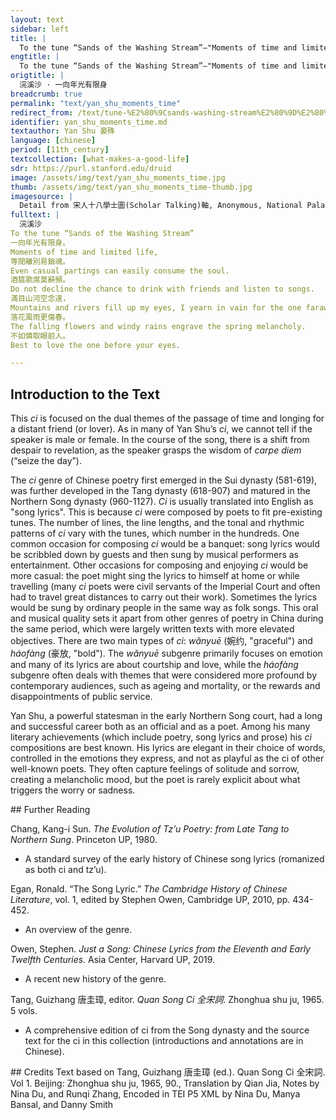 ```yaml
---
layout: text
sidebar: left
title: |
  To the tune “Sands of the Washing Stream”—"Moments of time and limited life" | 浣溪沙 · 一向年光有限身
engtitle: |
  To the tune “Sands of the Washing Stream”—"Moments of time and limited life"
origtitle: |
  浣溪沙 · 一向年光有限身
breadcrumb: true
permalink: "text/yan_shu_moments_time"
redirect_from: /text/tune-%E2%80%9Csands-washing-stream%E2%80%9D%E2%80%94moments-time-and-limited-life
identifier: yan_shu_moments_time.md
textauthor: Yan Shu 晏殊
language: [chinese]
period: [11th_century]
textcollection: [what-makes-a-good-life]
sdr: https://purl.stanford.edu/druid 
image: /assets/img/text/yan_shu_moments_time.jpg
thumb: /assets/img/text/yan_shu_moments_time-thumb.jpg
imagesource: |
  Detail from 宋人十八學士圖(Scholar Talking)軸, Anonymous, National Palace Museum, Accession Number: K2A000857N000000000PAA [Public Domain]
fulltext: |
  浣溪沙
To the tune “Sands of the Washing Stream”
一向年光有限身。
Moments of time and limited life,
等閒離別易銷魂。
Even casual partings can easily consume the soul.
酒筵歌席莫辭頻。
Do not decline the chance to drink with friends and listen to songs.
滿目山河空念遠，
Mountains and rivers fill up my eyes, I yearn in vain for the one faraway.
落花風雨更傷春。
The falling flowers and windy rains engrave the spring melancholy.
不如憐取眼前人。
Best to love the one before your eyes.

--- 
```

## Introduction to the Text 
<p>This <em>ci</em> is focused on the dual themes of the passage of time and longing for a distant friend (or lover). As in many of Yan Shu’s <em>ci</em>, we cannot tell if the speaker is male or female. In the course of the song, there is a shift from despair to revelation, as the speaker grasps the wisdom of <em>carpe diem</em> (“seize the day”).</p> <p>The <em>ci</em> genre of Chinese poetry first emerged in the Sui dynasty (581-619), was further developed in the Tang dynasty (618-907) and matured in the Northern Song dynasty (960-1127). <em>Ci</em> is usually translated into English as "song lyrics". This is because <em>ci</em> were composed by poets to fit pre-existing tunes. The number of lines, the line lengths, and the tonal and rhythmic patterns of <em>ci</em> vary with the tunes, which number in the hundreds. One common occasion for composing <em>ci</em> would be a banquet: song lyrics would be scribbled down by guests and then sung by musical performers as entertainment. Other occasions for composing and enjoying <em>ci</em> would be more casual: the poet might sing the lyrics to himself at home or while travelling (many <em>ci</em> poets were civil servants of the Imperial Court and often had to travel great distances to carry out their work). Sometimes the lyrics would be sung by ordinary people in the same way as folk songs. This oral and musical quality sets it apart from other genres of poetry in China during the same period, which were largely written texts with more elevated objectives. There are two main types of <em>ci</em>: <em>wǎnyuē</em> (婉约, "graceful") and <em>háofàng</em> (豪放, "bold"). The <em>wǎnyuē</em> subgenre primarily focuses on emotion and many of its lyrics are about courtship and love, while the<em> háofàng</em> subgenre often deals with themes that were considered more profound by contemporary audiences, such as ageing and mortality, or the rewards and disappointments of public service.</p> <p>Yan Shu, a powerful statesman in the early Northern Song court, had a long and successful career both as an official and as a poet. Among his many literary achievements (which include poetry, song lyrics and prose) his <em>ci</em> compositions are best known. His lyrics are elegant in their choice of words, controlled in the emotions they express, and not as playful as the ci of other well-known poets. They often capture feelings of solitude and sorrow, creating a melancholic mood, but the poet is rarely explicit about what triggers the worry or sadness.</p>
## Further Reading 
<p>Chang, Kang-i Sun. <em>The Evolution of Tz’u Poetry: from Late Tang to Northern Sung</em>. Princeton UP, 1980.</p> <ul> <li>A standard survey of the early history of Chinese song lyrics (romanized as both ci and tz’u).</li> </ul> <p>Egan, Ronald. “The Song Lyric.” <em>The Cambridge History of Chinese Literature</em>, vol. 1, edited by Stephen Owen, Cambridge UP, 2010, pp. 434-452.</p> <ul> <li>An overview of the genre.</li> </ul> <p>Owen, Stephen. <em>Just a Song: Chinese Lyrics from the Eleventh and Early Twelfth Centuries</em>. Asia Center, Harvard UP, 2019.</p> <ul> <li>A recent new history of the genre.</li> </ul> <p>Tang, Guizhang 唐圭璋, editor. <em>Quan Song Ci 全宋詞</em>. Zhonghua shu ju, 1965. 5 vols.</p> <ul> <li>A comprehensive edition of ci from the Song dynasty and the source text for the ci in this collection (introductions and annotations are in Chinese).</li> </ul>
## Credits
Text based on Tang, Guizhang 唐圭璋 (ed.). Quan Song Ci 全宋詞. Vol 1. Beijing: Zhonghua shu ju, 1965, 90., Translation by Qian Jia, Notes by Nina Du,  and Runqi Zhang, Encoded in TEI P5 XML by Nina Du, Manya Bansal,  and Danny Smith
